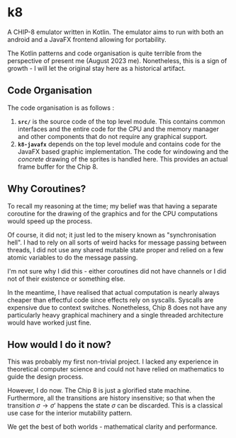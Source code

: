 # k8
A CHIP-8 emulator written in Kotlin.
The emulator aims to run with both an android and a JavaFX frontend allowing for portability.

The Kotlin patterns and code organisation is quite terrible from the perspective of present me (August 2023 me). 
Nonetheless, this is a sign of growth - I will let the original stay here as a historical artifact. 

## Code Organisation

The code organisation is as follows :

1. **`src/`** is the source code of the top level module. This contains common interfaces and the entire code for the CPU and the memory manager and other components that do not require any graphical support. 
2. **`k8-javafx`** depends on the top level module and contains code for the JavaFX based graphic implementation. The code for windowing and the _concrete_ drawing of the sprites is handled here. This provides an actual frame buffer for the Chip 8.

## Why Coroutines?

To recall my reasoning at the time; my belief was that having a separate coroutine for the drawing of the graphics and for the CPU computations would speed up the process. 

Of course, it did not; it just led to the misery known as "synchronisation hell". I had to rely on all sorts of weird hacks for message passing between threads, I did not use any shared mutable state proper and relied on a few atomic variables to do the message passing. 

I'm not sure why I did this - either coroutines did not have channels or I did not of their existence or something else.

In the meantime, I have realised that actual computation is nearly always cheaper than effectful code since effects rely on syscalls. Syscalls are expensive due to context switches. 
Nonetheless, Chip 8 does not have any particularly heavy graphical machinery and a single threaded architecture would have worked just fine. 

## How would I do it now?

This was probably my first non-trivial project. I lacked any experience in theoretical computer science and could not have relied on mathematics to guide the design process.

However, I do now. The Chip 8 is just a glorified state machine. Furthermore, all the transitions are history insensitive; so that when the transition $\sigma \rightarrow \sigma'$ happens the state $\sigma$ can be discarded. This is a classical use case for the interior mutability pattern.

We get the best of both worlds - mathematical clarity and performance.